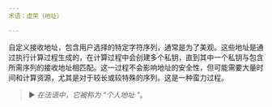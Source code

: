 ```yaml
---
术语：虚荣（地址）

---
```

自定义接收地址，包含用户选择的特定字符序列，通常是为了美观。这些地址是通过执行计算过程生成的，在计算过程中会创建多个私钥，直到其中一个私钥与包含所需序列的接收地址相匹配。这一过程不会影响地址的安全性，但可能需要大量时间和计算资源，尤其是对于较长或较特殊的序列。这是一种蛮力过程。

> ► *在法语中，它被称为 "个人地址 "*。
